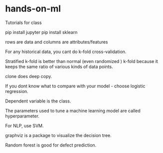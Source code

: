 # hands-on-ml
Tutorials for class

pip install jupyter
pip install sklearn


rows are data and columns are attributes/features

For any historical data, you cant do k-fold cross-validation.

Stratified k-fold is better than normal (even randomized ) k-fold because it keeps the same ratio of various kinds of data points.

clone does deep copy. 

If you dont know what to compare with your model - choose logistic regression. 

Dependent variable is the class.

The parameters used to tune a machine learning model are called hyperparameter.


For NLP, use SVM.

graphviz is a package to visualize the decision tree.

Random forest is good for defect prediction.

